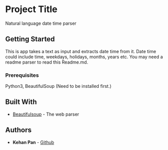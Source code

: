 # Project Title

Natural language date time parser

## Getting Started

This is app takes a text as input and extracts date time from it. Date time could include time, weekdays, holidays, months, years etc. You may need a readme parser to read this Readme.md.

### Prerequisites

Python3, BeautifulSoup (Need to be installed first.)

## Built With

* [Beautifulsoup](https://www.crummy.com/software/BeautifulSoup/bs4/doc/index.html) - The web parser

## Authors

* **Kehan Pan** - [Github](https://github.com/pankh13)